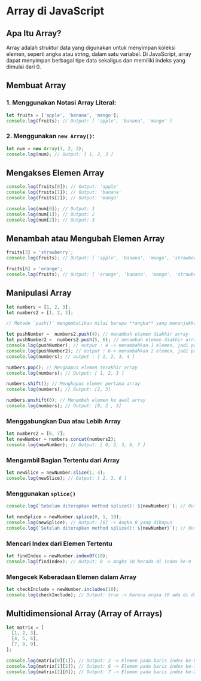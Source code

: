 # Array di JavaScript

## Apa Itu Array?
Array adalah struktur data yang digunakan untuk menyimpan koleksi elemen, seperti angka atau string, dalam satu variabel. Di JavaScript, array dapat menyimpan berbagai tipe data sekaligus dan memiliki indeks yang dimulai dari 0.

## Membuat Array
### 1. Menggunakan Notasi Array Literal:
```javascript
let fruits = ['apple', 'banana', 'mango'];
console.log(fruits); // Output: [ 'apple', 'banana', 'mango' ]
```

### 2. Menggunakan `new Array()`:
```javascript
let num = new Array(1, 2, 3);
console.log(num); // Output: [ 1, 2, 3 ]
```

## Mengakses Elemen Array
```javascript
console.log(fruits[0]); // Output: 'apple'
console.log(fruits[1]); // Output: 'banana'
console.log(fruits[2]); // Output: 'mango'

console.log(num[0]); // Output: 1
console.log(num[1]); // Output: 2
console.log(num[2]); // Output: 3
```

## Menambah atau Mengubah Elemen Array
```javascript
fruits[3] = 'strawberry';
console.log(fruits); // Output: [ 'apple', 'banana', 'mango', 'strawberry' ]

fruits[0] = 'orange';
console.log(fruits); // Output: [ 'orange', 'banana', 'mango', 'strawberry' ]
```

## Manipulasi Array
```javascript
let numbers = [1, 2, 3];
let numbers2 = [1, 2, 3];

// Metode `push()` mengembalikan nilai berupa **angka** yang menunjukkan panjang array setelah elemen baru ditambahkan.

let pushNumber =  numbers2.push(4); // menambah elemen diakhir array
let pushNumber2 =  numbers2.push(5, 6); // menambah elemen diakhir array
console.log(pushNumber); // output : 4 -> menambahkan 1 elemen, jadi panjang array menjadi 4
console.log(pushNumber2); // output : 6-> menambahkan 2 elemen, jadi panjang array menjadi 6
console.log(numbers); // output : [ 1, 2, 3, 4 ]

numbers.pop(); // Menghapus elemen terakhir array
console.log(numbers); // Output: [ 1, 2, 3 ]

numbers.shift(); // Menghapus elemen pertama array
console.log(numbers); // Output: [2, 3]

numbers.unshift(0); // Menambah elemen ke awal array
console.log(numbers); // Output: [0, 2 , 3]
```

### Menggabungkan Dua atau Lebih Array
```javascript
let numbers2 = [6, 7];
let newNumber = numbers.concat(numbers2);
console.log(newNumber); // Output: [ 0, 2, 3, 6, 7 ]
```

### Mengambil Bagian Tertentu dari Array
```javascript
let newSlice = newNumber.slice(1, 4);
console.log(newSlice); // Output: [ 2, 3, 6 ]
```

### Menggunakan `splice()`
```javascript
console.log(`Sebelum diterapkan method splice(): ${newNumber}`); // Output: 'Sebelum diterapkan method splice(): 0,2,3,6,7'

let newSplice = newNumber.splice(0, 1, 10);
console.log(newSplice); // Output: [0] -> Angka 0 yang dihapus
console.log(`Setelah diterapkan method splice(): ${newNumber}`); // Output: 'Setelah diterapkan method splice(): 10,2,3,6,7'
```

### Mencari Index dari Elemen Tertentu
```javascript
let findIndex = newNumber.indexOf(10);
console.log(findIndex); // Output: 0 -> Angka 10 berada di index ke-0
```

### Mengecek Keberadaan Elemen dalam Array
```javascript
let checkInclude = newNumber.includes(10);
console.log(checkInclude); // Output: true -> Karena angka 10 ada di dalam array
```

## Multidimensional Array (Array of Arrays)
```javascript
let matrix = [
  [1, 2, 3],
  [4, 5, 6],
  [7, 8, 9],
];

console.log(matrix[0][1]); // Output: 2 -> Elemen pada baris index ke-0, kolom index ke-1
console.log(matrix[1][2]); // Output: 6 -> Elemen pada baris index ke-1, kolom index ke-2
console.log(matrix[2][0]); // Output: 7 -> Elemen pada baris index ke-2, kolom index ke-0
```

